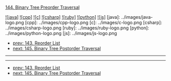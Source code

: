 [144. Binary Tree Preorder Traversal](https://leetcode.com/problems/binary-tree-preorder-traversal/)

[![java]](../java/144-binary-tree-preorder-traversal.md)
[![cpp]](../cpp/144-binary-tree-preorder-traversal.md)
[![c]](../c/144-binary-tree-preorder-traversal.md)
[![csharp]](../csharp/144-binary-tree-preorder-traversal.md)
[![ruby]](../ruby/144-binary-tree-preorder-traversal.md)
[![python]](../python/144-binary-tree-preorder-traversal.md)
[![js]](../js/144-binary-tree-preorder-traversal.md)
[java]: ../images/java-logo.png
[cpp]: ../images/cpp-logo.png
[c]: ../images/c-logo.png
[csharp]: ../images/csharp-logo.png
[ruby]: ../images/ruby-logo.png
[python]: ../images/python-logo.png
[js]: ../images/js-logo.png

- [prev: 143. Reorder List](143-reorder-list.md)
- [next: 145. Binary Tree Postorder Traversal](145-binary-tree-postorder-traversal.md)

---


---

- [prev: 143. Reorder List](143-reorder-list.md)
- [next: 145. Binary Tree Postorder Traversal](145-binary-tree-postorder-traversal.md)
